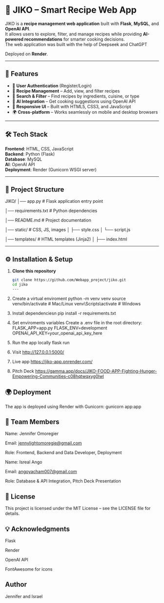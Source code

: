 # 🍳 JIKO – Smart Recipe Web App

JIKO is a **recipe management web application** built with **Flask**, **MySQL**, and **OpenAI API**.  
It allows users to explore, filter, and manage recipes while providing **AI-powered recommendations** for smarter cooking decisions.  
The web application was built with the help of Deepseek and ChatGPT 

Deployed on **Render**.

----

## 🚀 Features
- 🔐 **User Authentication** (Register/Login)
- 🥘 **Recipe Management** – Add, view, and filter recipes
- 🧾 **Search & Filter** – Find recipes by ingredients, cuisine, or type
- 🤖 **AI Integration** – Get cooking suggestions using OpenAI API
- 🎨 **Responsive UI** – Built with HTML5, CSS3, and JavaScript
- 🌍 **Cross-platform** – Works seamlessly on mobile and desktop browsers

---

## 🛠️ Tech Stack
**Frontend**: HTML, CSS, JavaScript  
**Backend**: Python (Flask)  
**Database**: MySQL  
**AI**: OpenAI API  
**Deployment**: Render (Gunicorn WSGI server)

---

## 📂 Project Structure
JIKO/
│── app.py # Flask application entry point

│── requirements.txt # Python dependencies

│── README.md # Project documentation

│── static/ # CSS, JS, images
│ ├── style.css
│ └── script.js

│── templates/ # HTML templates (Jinja2)
│ ├── index.html



---

## ⚙️ Installation & Setup

1. **Clone this repository**
   ```bash
   git clone https://github.com/Webapp_project/jiko.git
   cd jiko
   ---
   
2. Create a virtual enviroment 
 python -m venv venv
source venv/bin/activate   # Mac/Linux
venv\Scripts\activate      # Windows

3. Install dependenciesn
pip install -r requirements.txt

4. Set enviroments variables
 Create a .env file in the root directory:
FLASK_APP=app.py
FLASK_ENV=development
OPENAI_API_KEY=your_openai_api_key_here

5. Run the app locally
   flask run

6. Visit
   http://127.0.0.1:5000/

7. Live app
   https://jiko-app.onrender.com/

8. Pitch Deck
   https://gamma.app/docs/JIKO-FOOD-APP-Fighting-Hunger-Empowering-Communities-c08hqtwqxyg0lwl

## 🌍 Deployment

The app is deployed using Render with Gunicorn: 
gunicorn app:app

## 👥 Team Members
Name: Jennifer Omoregier 

Email: jennylightomoregie@gmail.com

Role: Frontend, Backend and Data Developer, Deployment

Name: Isreal Ango 

Email: angoyacham007@gmail.com

Role: Database & API Integration, Pitch Deck Presentation
	
## 📜 License

This project is licensed under the MIT License – see the LICENSE
 file for details.

## 💡 Acknowledgments

Flask

Render

OpenAI API

FontAwesome
 for icons

## Author 
Jennifer and Israel
